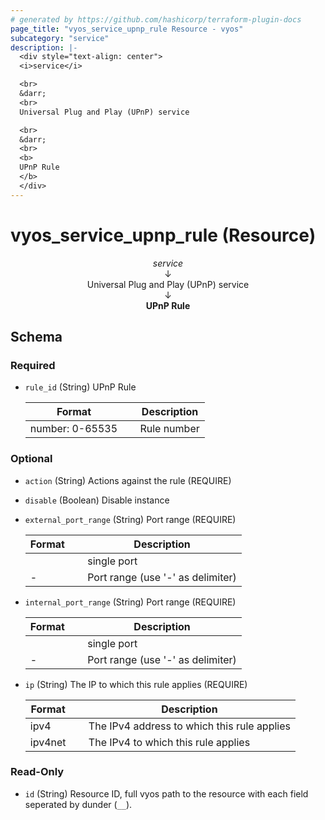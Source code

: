 ```yaml
---
# generated by https://github.com/hashicorp/terraform-plugin-docs
page_title: "vyos_service_upnp_rule Resource - vyos"
subcategory: "service"
description: |-
  <div style="text-align: center">
  <i>service</i>

  <br>
  &darr;
  <br>
  Universal Plug and Play (UPnP) service

  <br>
  &darr;
  <br>
  <b>
  UPnP Rule
  </b>
  </div>
---
```


# vyos_service_upnp_rule (Resource)

<div style="text-align: center">
<i>service</i>

<br>
&darr;
<br>
Universal Plug and Play (UPnP) service

<br>
&darr;
<br>
<b>
UPnP Rule
</b>
</div>



<!-- schema generated by tfplugindocs -->
## Schema

### Required

- `rule_id` (String) UPnP Rule

    |  Format &emsp; | Description  |
    |----------|---------------|
    |  number: 0-65535  &emsp; |  Rule number  |

### Optional

- `action` (String) Actions against the rule (REQUIRE)
- `disable` (Boolean) Disable instance
- `external_port_range` (String) Port range (REQUIRE)

    |  Format &emsp; | Description  |
    |----------|---------------|
    |  <port>  &emsp; |  single port  |
    |  <portN>-<portM>  &emsp; |  Port range (use '-' as delimiter)  |
- `internal_port_range` (String) Port range (REQUIRE)

    |  Format &emsp; | Description  |
    |----------|---------------|
    |  <port>  &emsp; |  single port  |
    |  <portN>-<portM>  &emsp; |  Port range (use '-' as delimiter)  |
- `ip` (String) The IP to which this rule applies (REQUIRE)

    |  Format &emsp; | Description  |
    |----------|---------------|
    |  ipv4  &emsp; |  The IPv4 address to which this rule applies  |
    |  ipv4net  &emsp; |  The IPv4 to which this rule applies  |

### Read-Only

- `id` (String) Resource ID, full vyos path to the resource with each field seperated by dunder (`__`).
